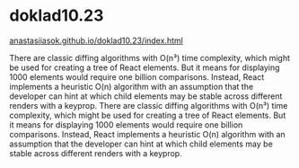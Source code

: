 # doklad10.23

<a href="https://anastasiiasok.github.io/doklad10.23" target="_blank">anastasiiasok.github.io/doklad10.23/index.html</a>


There are classic diffing algorithms with O(n³) time complexity, which might be used for creating a tree of React elements. But it means for displaying 1000 elements would require one billion comparisons.
Instead, React implements a heuristic O(n) algorithm with an assumption that the developer can hint at which child elements may be stable across different renders with a keyprop.
There are classic diffing algorithms with O(n³) time complexity, which might be used for creating a tree of React elements. But it means for displaying 1000 elements would require one billion comparisons.
Instead, React implements a heuristic O(n) algorithm with an assumption that the developer can hint at which child elements may be stable across different renders with a keyprop.
